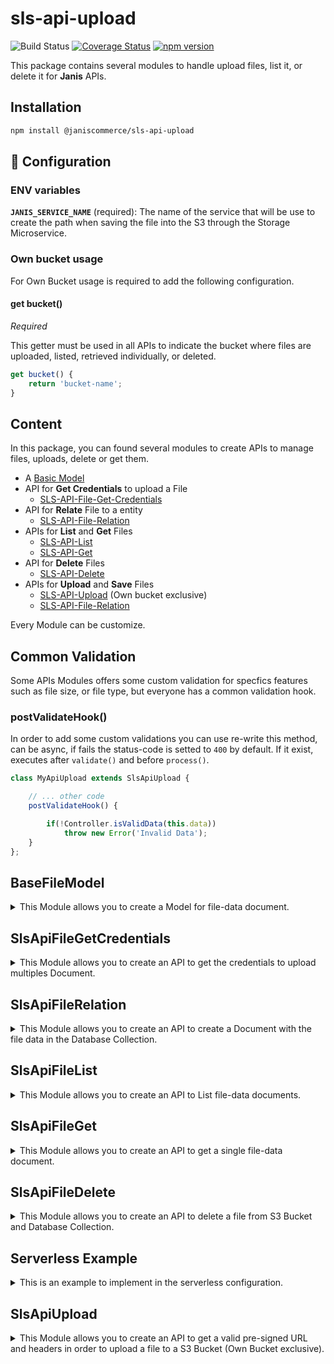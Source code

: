 # sls-api-upload

![Build Status](https://github.com/janis-commerce/sls-api-upload/workflows/Build%20Status/badge.svg)
[![Coverage Status](https://coveralls.io/repos/github/janis-commerce/sls-api-upload/badge.svg?branch=master)](https://coveralls.io/github/janis-commerce/sls-api-upload?branch=master)
[![npm version](https://badge.fury.io/js/%40janiscommerce%2Fsls-api-upload.svg)](https://www.npmjs.com/package/@janiscommerce/sls-api-upload)

This package contains several modules to handle upload files, list it, or delete it for **Janis** APIs.

## Installation
```sh
npm install @janiscommerce/sls-api-upload
```

## 🔧 Configuration
### ENV variables
**`JANIS_SERVICE_NAME`** (required): The name of the service that will be use to create the path when saving the file into the S3 through the Storage Microservice.

### Own bucket usage

For Own Bucket usage is required to add the following configuration.

#### get bucket()

*Required*

This getter must be used in all APIs to indicate the bucket where files are uploaded, listed, retrieved individually, or deleted.

```js
get bucket() {
	return 'bucket-name';
}
```

## Content

In this package, you can found several modules to create APIs to manage files, uploads, delete or get them.

* A [Basic Model](#BaseFileModel)
* API for **Get Credentials** to upload a File
	* [SLS-API-File-Get-Credentials](#SlsApiFileGetCredentials)
* API for **Relate** File to a entity
	* [SLS-API-File-Relation](#SlsApiFileRelation)
* APIs for **List** and **Get** Files
	* [SLS-API-List](#SlsApiFileList)
	* [SLS-API-Get](#SlsApiFileGet)
* API for **Delete** Files
	* [SLS-API-Delete](#SlsApiFileDelete)
* APIs for **Upload** and **Save** Files
	* [SLS-API-Upload](#SlsApiUpload) (Own bucket exclusive)
	* [SLS-API-File-Relation](#SlsApiFileRelation)

Every Module can be customize.

## Common Validation

Some APIs Modules offers some custom validation for specfics features such as file size, or file type, but everyone has a common validation hook.

### postValidateHook()

In order to add some custom validations you can use re-write this method, can be async, if fails the status-code is setted to `400` by default. If it exist, executes after `validate()` and before `process()`.

```js
class MyApiUpload extends SlsApiUpload {

	// ... other code
	postValidateHook() {

		if(!Controller.isValidData(this.data))
			throw new Error('Invalid Data');
	}
};
```

## BaseFileModel

<details>
	<summary>This Module allows you to create a Model for file-data document.</summary>

> This Class extends from [@janiscommerce/model](https://www.npmjs.com/package/@janiscommerce/model)

### Model Example

```js
'use strict';

const { BaseFileModel } = require('@janiscommerce/sls-api-upload');

class FileModel extends BaseFileModel {

	static get table() {
		return 'your_table_files';
	}

	static get fields() {
		return {
			...super.fields,
			productId: true
		};
	}
}
```

### Getters

The following getters can be used to customize and validate your BaseFileModel.

#### static get table()

*Optional*

*Default*: `"files"`

This is used to indicate the name of the files table/collection

```js
static get table() {
	return 'your_table_files';
}
```

#### static get fields()

*Optional*

*Default*:

```js
{
	id: true,
	path: true,
	size: true,
	name: true,
	type: true,
	dateCreated: true
}
```

This is used to indicate the fields of the files table/collection

```js
static get fields() {
	return {
		...super.fields,
		productId: true
	};
}
```

</details>

## SlsApiFileGetCredentials

<details>
	<summary>This Module allows you to create an API to get the credentials to upload multiples Document.</summary>

> This Class extends from [@janiscommerce/api](https://www.npmjs.com/package/@janiscommerce/api)

### API Example

```js
// in src/api/{entity}/file-get-credentials/list.js
'use strict';

const { SlsApiFileGetCredentials } = require('@janiscommerce/sls-api-upload');

class MyApiRelation extends SlsApiFileGetCredentials {

	get entity() {
		return 'entityName';
	}
}
```

#### get entity()

*Required*

This is used to indicate the entity name, it will be use in the file path when it's saved

```js
get entity() {
	return 'entityName';
}
```

#### get fileExpiration()

*Optional*

Allows you to set a custom expiration for the file.
**Possible values**: `oneDay` | `tendays` | `month` | `never`

```js
get fileExpiration() {
	return 'oneDay';
}
```

### Request Data

This API has the following required request data:

- **fileName**: (string) The file name to upload to S3. **It's required if fileNames its not sended.**
- **fileNames**: (array) List of file names to upload to S3. **It's required if fileName its not sended.**
- **expiration**: (string) The name and extension of the file.

#### Request filenames data example

```json
{
	"fileNames": ["front-image.png"],
	"expiration": 120
}
```

### Response

This API response with status-code `201` and `id` if success to Save the file data Document.

```json
// status-code 201
{
	"fileNames": {
		"front-image.png": {
			"url": "https://s3.amazonaws.com/janis-storage-service-prod",
			"fields": {
				"Content-Type": "image/png",
				"key": "cdn/files/defaultClient/9ea2lbLalrQrjkoWqyJ5gOsJGBtzbml1.png",
				"bucket": "janis-storage-service-beta",
				"X-Amz-Algorithm": "AWS4-HMAC-SHA256",
				"X-Amz-Credential": "ASIASJHJMNZZ5MVD5YHU/20230112/us-east-1/s3/aws4_request",
				"X-Amz-Date": "20230112T114452Z",
				"X-Amz-Security-Token": "IQoJb3JpZ2luX2VjEGQaCXVzLWVhc3QtMSJGMEQCIHJFEKy124C1P0svU5z3M/szk8tN92pSnn5uR=",
				"Policy": "eyJleHBpcmF0aW9uIjoiMjAyMy0wMS0xMlQxMTo0NTo1MloiLCJjb25kaXRpb124IjpbWyJjb250ZW50LWxlbmd0aC1y",
				"X-Amz-Signature": "c9b0e78d8b166847c2583383ac5da48e92e95501ed2991058e5a1244c1514aba"
			}
		}
	}
}
```

#### Request filename data example

```json
{
	"fileName": "front-image.png",
	"expiration": 120
}
```

### Response

This API response with status-code `201` and `id` if success to Save the file data Document.

```json
// status-code 201
{
	"url": "https://s3.amazonaws.com/janis-storage-service-prod",
	"fields": {
		"Content-Type": "image/png",
		"key": "cdn/files/defaultClient/9ea2lbLalrQrjkoWqyJ5gOsJGBtzbml1.png",
		"bucket": "janis-storage-service-beta",
		"X-Amz-Algorithm": "AWS4-HMAC-SHA256",
		"X-Amz-Credential": "ASIASJHJMNZZ5MVD5YHU/20230112/us-east-1/s3/aws4_request",
		"X-Amz-Date": "20230112T114452Z",
		"X-Amz-Security-Token": "IQoJb3JpZ2luX2VjEGQaCXVzLWVhc3QtMSJGMEQCIHJFEKy124C1P0svU5z3M/szk8tN92pSnn5uR=",
		"Policy": "eyJleHBpcmF0aW9uIjoiMjAyMy0wMS0xMlQxMTo0NTo1MloiLCJjb25kaXRpb124IjpbWyJjb250ZW50LWxlbmd0aC1y",
		"X-Amz-Signature": "c9b0e78d8b166847c2583383ac5da48e92e95501ed2991058e5a1244c1514aba"
	}
}
```

#### get model()

*Optional*

This is used to indicate the Model class that should be used to save the file relationship

```js
const FileModel = require('../models/your-file-model');

get model() {
	return FileModel;
}
```

</details>

## SlsApiFileRelation

<details>
	<summary>This Module allows you to create an API to create a Document with the file data in the Database Collection.</summary>

> This Class extends from [@janiscommerce/api](https://www.npmjs.com/package/@janiscommerce/api)

### API Example

```js
// in src/api/{entity}/file/post.js
'use strict';

const { SlsApiFileRelation } = require('@janiscommerce/sls-api-upload');

class MyApiRelation extends SlsApiFileRelation {

	get entityIdField() {
		return 'productId';
	}
}
```

### Request Data

This API has the following required request data:

- **filename**: (string) The name and extension of the file.
- **filesSource**: (string) The full key of the file stored in S3.
- **fileExpiration**: (string) The expiration of the file stored in S3.

#### Request data example

```json
{
	"fileName": "front-image.png",
	"fileSource": "files/images/1f368ddd-97b6-4076-ba63-9e0a71273aac.png",
	"fileExpiration": "month"
}
```

### Response

This API response with status-code `201` and `id` if success to Save the file data Document.

```json
// status-code 201
{
	"id": "5e866d89fc33220011108188"
}
```

#### get model()

*Optional*

This is used to indicate the Model class that should be used to save the file relationship

```js
const FileModel = require('../models/your-file-model');

get model() {
	return FileModel;
}
```

#### get entityIdField()

*Required*

This is used to indicate the field name where the related entity ID should be saved

```js
	...
	get entityIdField() {
		return 'productId';
	}
	...
```

#### get customFieldsStruct()

*Optional*

This is used to indicate more fields to be validated from the request and saved with the relationship.

```js
get customFieldsStruct() {
	return {
		myRelationshipCustomField: 'string',
		myOptionalRelationshipCustomField: 'string?'
	};
}
```

Request data example;

```json
{
	"fileName": "image.png",
	"fileSource": "files/images/1f368ddd-97b6-4076-ba63-9e0a71273aac.png",
	"myRelationshipCustomField": "theValue"
}
```

#### get fileExpiration()

*Optional*

Allows you to set a custom expiration for the file.
**Possible values**: `oneDay` | `tendays` | `month` | `never`

```js
get fileExpiration() {
	return 'oneDay';
}
```

### Hooks

This module has 2 Hooks:

* [postValidateHook](#Common-Validation)
* [postSaveHook](####postSaveHook)

#### postSaveHook(id, dataFormatted)

This hooks is async and execute after save the document. You can used it to emit an Event, invoke a Lambda function, create an extra Log, make a Request or whatever you need to the do after save.

```js
 postSaveHook(id, itemFormatted) {
	return Invoker.call('ItemNotify', { id, ...itemFormatted});
}
```

### Format

The object is created with the following fields:

* `name`: the filename, example: `front-image.png`
* `path`: the relative path in S3 Bucket, example `files/images/1f368ddd-97b6-4076-ba63-9e0a71273aac.png`
* `mimeType`: the file full type, example: `ìmage/png`
* `type`: the simplified type, example `image`
* `size`: the file size in Bytes, example: `1000`

But if you have more fields, or you can add any others, you can use a custom Format method

#### format(extraFileData)

It's async and received the extra file data (if you added `customFieldsStruct`).

```js
format({ myRelationshipCustomField, myOptionalRelationshipCustomField }) {
	return {
		relations: {
			default: myRelationshipCustomField,
			optional: myOptionalRelationshipCustomField
		},
		lucky: Math.random() * 1000
	};
}
```

And final document saved in database would be:

```js
{
	path: 'files/images/1f368ddd-97b6-4076-ba63-9e0a71273aac.png',
	name: 'front-image.png',
	mimeType: 'image/png',
	type: 'image',
	size: 10000,
	relations: {
		default: 'stuff',
		optional: 'accesory'
	},
	lucky: 667
}
```

</details>

## SlsApiFileList

<details>
	<summary>This Module allows you to create an API to List file-data documents.</summary>

> This API extends from [@janiscommerce/api-list](https://www.npmjs.com/package/@janiscommerce/api-list)

### API Example

```js
// in src/api/item/file/list.js
'use strict';

const { SlsApiFileDelete } = require('@janiscommerce/sls-api-upload');

class MyApiList extends SlsApiFileList {}

```

In this example, the List API only can
* **sort** and **filter** by
	* `id` : file-data document internal ID
	* `name` : filename
	* `dateCreated` : *strict mode* only search by exact Date

Also, every file-data document will NOT have a URL to use it for show it, download it, etc..

### Custom Sorting and Filtering

If you need more fields to sort or filter exist 2 *optionals* getters.

#### get customSortableFields()

To add more fields to be sortable. Must return an *Array* of *Strings*

```js
get customSortableFields() {
	return ['type', 'order'];
}
```

#### get customAvailableFilters()

To add more fields to be sortable. Must return an *Array* of *Strings* or *Object*, see more in [@janiscommerce/api-list filters](https://www.npmjs.com/package/@janiscommerce/api-list#get-availablefilters).

```js
get customAvailableFilters() {
	return [
		'type',
		{
			name: 'order',
			valueMapper: Number
		}
	];
}
```

### Format

You can format each file-data document and/or the file's URL.

#### formatFileData(fileData)

To format the file data except file-path

```js
formatFileData({ order, ...fileData }) {
	return {
		...fileData,
		order: `#${order}`
	};
}
```

### Hooks

This module has only one Hook:

* [postValidateHook](#Common-Validation)

</details>

## SlsApiFileGet

<details>
	<summary>This Module allows you to create an API to get a single file-data document.</summary>

> This API extends from [@janiscommerce/api-get](https://www.npmjs.com/package/@janiscommerce/api-get)

### API Example

```js
// in src/api/item/file/get.js
'use strict';

const { SlsApiFileGet } = require('@janiscommerce/sls-api-upload');

class MyApiGet extends SlsApiFileGet {

}
```

### URL field

This API module always return the file-data document with the `url` field.


### Format

The File-Document can be formatted in the same way as in the [SLS-API-List](#SlsApiFileList) using
* [formatFileData](#formatfiledatafiledata)

### Hooks

This module has only one Hook:

* [postValidateHook](#Common-Validation)

</details>

## SlsApiFileDelete

<details>
	<summary>This Module allows you to create an API to delete a file from S3 Bucket and Database Collection.</summary>

> This Class extends from [@janiscommerce/api](https://www.npmjs.com/package/@janiscommerce/api)

### API Example

```js
// in src/api/item/file/delete.js
'use strict';

const { SlsApiFileDelete } = require('@janiscommerce/sls-api-upload');

class MyApiDelete extends SlsApiFileDelete {

	get entityIdField() {
		return 'productId';
	}
}
```

### Getters

The following getters can be used to customize and validate your SlsApiFileDelete.

#### get model()

*Optional*

This is used to indicate the Model class that should be used to remove the file relationship

```js
const FileModel = require('../models/your-file-model');

get model() {
	return FileModel;
}
```

#### get entityIdField()

*Required*

This is used to indicate the field name where the related entity ID was saved

```js
get entityIdField() {
	return 'productId';
}
```

### Hooks

This module has two Hooks:

* [postValidateHook](#Common-Validation)
* postDeleteHook

#### postDeleteHook(itemDeleted)

This hooks is async and execute after delete the document from S3 Bucket. You can used it to emit an Event, invoke a Lambda function, create an extra Log, make a Request or whatever you need to the do after delete it.

```js
 postDeleteHook(itemDeleted) {
	return EventEmitter.emit({
		entity: 'item',
		event: 'deleted',
		client: this.session.clientCode,
		id: itemDeleted.id
	});
}
```

</details>

## Serverless Example

<details>
	<summary>This is an example to implement in the serverless configuration.</summary>

> This Configuration file use this packages [@sls-helper](https://www.npmjs.com/package/sls-helper) and [@sls-helper-plugin-janis](https://www.npmjs.com/package/sls-helper-plugin-janis)

```json
[
	[
		"janis.api",
		{
			"path": "/{entityName}/{id}/file",
			"method": "get",
			"methodName": "list",
			"authorizer": "FullAuthorizer",
			"cors": true
		}
	],
	[
		"janis.api",
		{
			"path": "/{entityName}/{id}/file/{fileId}",
			"method": "get",
			"authorizer": "FullAuthorizer",
			"cors": true
		}
	],
	[
		"janis.api",
		{
			"path": "/{entityName}/{id}/file/{fileId}",
			"method": "delete",
			"authorizer": "FullAuthorizer",
			"cors": true
		}
	],
	[
		"janis.api",
		{
			"path": "/{entityName}/{id}/file",
			"method": "post",
			"authorizer": "FullAuthorizer",
			"cors": true,
			"package": {
                "include": ["src/models/file.js", "src/api/{entityName}/file-related/post.js"]
            }
		}
	],
	[
		"janis.api",
		{
			"path": "/{entityName}/{id}/file-get-credentials",
			"method": "get",
			"methodName": "list",
			"authorizer": "FullAuthorizer",
			"cors": true,
			"package": {
                "include": ["src/models/file.js", "src/api/{entityName}/file-related/post.js"]
            }
		}
	]
]
```

</details>



## SlsApiUpload

<details>
	<summary>This Module allows you to create an API to get a valid pre-signed URL and headers in order to upload a file to a S3 Bucket (Own Bucket exclusive).</summary>

> This Class extends from [@janiscommerce/api](https://www.npmjs.com/package/@janiscommerce/api)

:warning: **IMPORTANT**: When you get the response you can use it to make the request with the file.

If you want to see more about it:
* [AWS preSigned URL](https://docs.aws.amazon.com/AmazonS3/latest/dev/PresignedUrlUploadObject.html)
* [Upload an Image using Postman and S3 preSigned URL](https://medium.com/@lakshmanLD/upload-file-to-s3-using-lambda-the-pre-signed-url-way-158f074cda6c), see Step 2.

### API Example

```js
// in src/api/item/file-upload/list.js
'use strict';

const { SlsApiUpload } = require('@janiscommerce/sls-api-upload');

module.exports = class MyApiUpload extends SlsApiUpload {
	get bucket() {
		return 'bucket-name';
	}

	get path() {
		return 'files/';
	}

	get availableTypes() {
		return ['application/pdf']
	}

	get expiration() {
		return 300;
	}

	get sizeRange() {
		return [1, 1024 * 1024 * 5]; // 1byte - 5mb
	}
};

```

### Request Example

```js
{
	fileName: 'my-file.jpg'
}
```

### Response Example

```js
{
	url: 'https://s3.amazonaws.com/bucket-name',
	fields: {
		'Content-Type': 'image/jpg',
		key: 'files/06311e0c-6f32-4a13-93e4-c89a7765e571.jpg',
		bucket: 'bucket-name',
		'X-Amz-Algorithm': 'AWS4-HMAC-SHA256',
		'X-Amz-Credential': 'AAAAAAA99BB0BOCCCCCC/10000000/us-east-2/s3/aws4_request',
		'X-Amz-Date': '20200406T185857Z',
		Policy: 'eyJleHBpcmF0aW9uIjoiMjAyMC0wNC0wNlQxODo1OTo1N1oiLCJjb25kaXRpb25zIjpbWyJjb250ZW5=',
		'X-Amz-Signature': '4e99b9e991df4aa4370e88aa3390000d1a543527fcc1cdb6583b193aed00bf00'
	}
}
```

### Getters

The following getters can be used to customize and validate your `SlsApiUpload`.


#### get bucket()

*Required*

This is used to indicate the bucket where the file should be saved

```js
get bucket() {
	return 'bucket-name';
}
```

#### get path()

*Optional*

*Default*: `""`

This is used to indicate the path where the file should be saved

```js
get path() {
	return 'files/pdf/';
}
```

#### get availableTypes()

*Optional*

*Default*: `[]`

This is used to indicate the accepted file types to be uploaded. If you not define them, all types will be valid. Example:

```js
get availableTypes() {
	return ['image/jpg', 'image/jpeg', 'image/png']
}
```

#### get expiration()

*Optional*

*Default*: `60`

This is used to indicate the expiration time in seconds of the generated URL

```js
get expiration() {
	return 120;
}
```

#### get sizeRange()

*Optional*

*Default*: `[1,10485760] // 1B to 10MB`

This is used to indicate the valid file size range to be uploaded

```js
get sizeRange() {
	return [1, 20 * 1024 * 1024]; // 1byte - 20mb
}
```

### Hooks

This module has only one Hook:

* [postValidateHook](#Common-Validation)

</details>